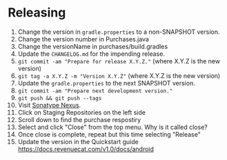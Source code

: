 Releasing
=========

 1. Change the version in `gradle.properties` to a non-SNAPSHOT version.
 2. Change the version number in Purchases.java
 2. Change the versionName in purchases/build.gradles
 2. Update the `CHANGELOG.md` for the impending release.
 4. `git commit -am "Prepare for release X.Y.Z."` (where X.Y.Z is the new version)
 5. `git tag -a X.Y.Z -m "Version X.Y.Z"` (where X.Y.Z is the new version)
 6. Update the `gradle.properties` to the next SNAPSHOT version.
 7. `git commit -am "Prepare next development version."`
 8. `git push && git push --tags`
 9. Visit [Sonatype Nexus](https://oss.sonatype.org/).
 10. Click on Staging Repositories on the left side
 11. Scroll down to find the purchase respostiry
 12. Select and click "Close" from the top menu. Why is it called close?
 13. Once close is complete, repeat but this time selecting "Release"
 14. Update the version in the Quickstart guide https://docs.revenuecat.com/v1.0/docs/android

